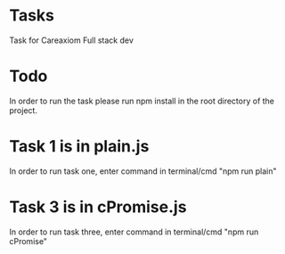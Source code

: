 # Tasks
Task for Careaxiom Full stack dev

# Todo
In order to run the task please run npm install in the root directory of the project.

# Task 1 is in plain.js
In order to run task one, enter command in terminal/cmd "npm run plain"

# Task 3 is in cPromise.js
In order to run task three, enter command in terminal/cmd "npm run cPromise"
